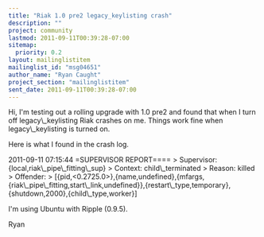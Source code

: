 ```yaml
---
title: "Riak 1.0 pre2 legacy_keylisting crash"
description: ""
project: community
lastmod: 2011-09-11T00:39:28-07:00
sitemap:
  priority: 0.2
layout: mailinglistitem
mailinglist_id: "msg04651"
author_name: "Ryan Caught"
project_section: "mailinglistitem"
sent_date: 2011-09-11T00:39:28-07:00
---
```



Hi,
I'm testing out a rolling upgrade with 1.0 pre2 and found that when I turn
off legacy\\_keylisting Riak crashes on me. Things work fine when
legacy\\_keylisting is turned on.

Here is what I found in the crash log.

2011-09-11 07:15:44 =SUPERVISOR REPORT====
&gt; Supervisor: {local,riak\\_pipe\\_fitting\\_sup}
&gt; Context: child\\_terminated
&gt; Reason: killed
&gt; Offender:
&gt; [{pid,&lt;0.2725.0&gt;},{name,undefined},{mfargs,{riak\\_pipe\\_fitting,start\\_link,undefined}},{restart\\_type,temporary},{shutdown,2000},{child\\_type,worker}]


I'm using Ubuntu with Ripple (0.9.5).


Ryan
